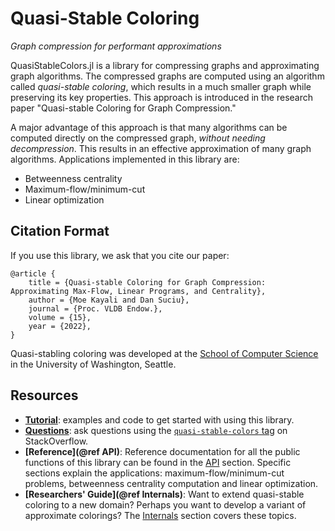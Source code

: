 # Quasi-Stable Coloring
*Graph compression for performant approximations*

QuasiStableColors.jl is a library for compressing graphs and approximating graph
algorithms. The compressed graphs are computed using an algorithm called *quasi-stable
coloring*, which results in a much smaller graph while preserving its key properties.
This approach is introduced in the research paper "Quasi-stable Coloring for Graph
Compression."

A major advantage of this approach is that many algorithms can be computed directly on
the compressed graph, *without needing decompression*. This results in an effective 
approximation of many graph algorithms. Applications implemented in this library are:
 - Betweenness centrality
 - Maximum-flow/minimum-cut
 - Linear optimization
## Citation Format
If you use this library, we ask that you cite our paper:
```
@article {
    title = {Quasi-stable Coloring for Graph Compression: Approximating Max-Flow, Linear Programs, and Centrality},
    author = {Moe Kayali and Dan Suciu},
    journal = {Proc. VLDB Endow.},
    volume = {15},
    year = {2022},
}
```
Quasi-stabling coloring was developed at the [School of Computer
Science](https://www.cs.washington.edu) in the University of Washington, Seattle.
## Resources
- **[Tutorial](@ref)**: examples and code to get started with using this library.
- **[Questions](https://stackoverflow.com/questions/tagged/quasi-stable-colors)**: ask questions using the [`quasi-stable-colors` tag](https://stackoverflow.com/questions/tagged/quasi-stable-colors) on StackOverflow.
- **[Reference](@ref API)**: Reference documentation for all the public functions of this library can be found in the [API](@ref) section. Specific sections explain the applications: maximum-flow/minimum-cut problems, betweenness centrality computation and linear optimization.
- **[Researchers' Guide](@ref Internals)**: Want to extend quasi-stable coloring to a new domain? Perhaps you want to develop a variant of approximate colorings? The [Internals](@ref) section covers these topics.
